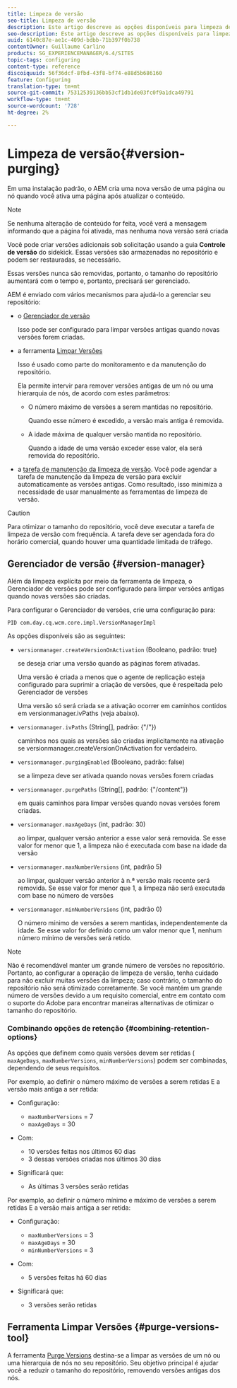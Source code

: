 ```yaml
---
title: Limpeza de versão
seo-title: Limpeza de versão
description: Este artigo descreve as opções disponíveis para limpeza de versão.
seo-description: Este artigo descreve as opções disponíveis para limpeza de versão.
uuid: 6140c87e-ae1c-409d-bdbb-71b397f0b738
contentOwner: Guillaume Carlino
products: SG_EXPERIENCEMANAGER/6.4/SITES
topic-tags: configuring
content-type: reference
discoiquuid: 56f36dcf-8fbd-43f8-bf74-e88d5b686160
feature: Configuring
translation-type: tm+mt
source-git-commit: 75312539136bb53cf1db1de03fc0f9a1dca49791
workflow-type: tm+mt
source-wordcount: '728'
ht-degree: 2%

---
```



# Limpeza de versão{#version-purging}

Em uma instalação padrão, o AEM cria uma nova versão de uma página ou nó quando você ativa uma página após atualizar o conteúdo.

>[!NOTE]
>
>Se nenhuma alteração de conteúdo for feita, você verá a mensagem informando que a página foi ativada, mas nenhuma nova versão será criada

Você pode criar versões adicionais sob solicitação usando a guia **Controle de versão** do sidekick. Essas versões são armazenadas no repositório e podem ser restauradas, se necessário.

Essas versões nunca são removidas, portanto, o tamanho do repositório aumentará com o tempo e, portanto, precisará ser gerenciado.

AEM é enviado com vários mecanismos para ajudá-lo a gerenciar seu repositório:

* o [Gerenciador de versão](#version-manager)

   Isso pode ser configurado para limpar versões antigas quando novas versões forem criadas.

* a ferramenta [Limpar Versões](/help/sites-deploying/monitoring-and-maintaining.md#version-purging)

   Isso é usado como parte do monitoramento e da manutenção do repositório.

   Ela permite intervir para remover versões antigas de um nó ou uma hierarquia de nós, de acordo com estes parâmetros:

   * O número máximo de versões a serem mantidas no repositório.

      Quando esse número é excedido, a versão mais antiga é removida.

   * A idade máxima de qualquer versão mantida no repositório.

      Quando a idade de uma versão exceder esse valor, ela será removida do repositório.

* a [tarefa de manutenção da limpeza de versão](/help/sites-administering/operations-dashboard.md#automated-maintenance-tasks). Você pode agendar a tarefa de manutenção da limpeza de versão para excluir automaticamente as versões antigas. Como resultado, isso minimiza a necessidade de usar manualmente as ferramentas de limpeza de versão.

>[!CAUTION]
>
>Para otimizar o tamanho do repositório, você deve executar a tarefa de limpeza de versão com frequência. A tarefa deve ser agendada fora do horário comercial, quando houver uma quantidade limitada de tráfego.

## Gerenciador de versão {#version-manager}

Além da limpeza explícita por meio da ferramenta de limpeza, o Gerenciador de versões pode ser configurado para limpar versões antigas quando novas versões são criadas.

Para configurar o Gerenciador de versões, crie uma configuração para:

`PID com.day.cq.wcm.core.impl.VersionManagerImpl`

As opções disponíveis são as seguintes:

* `versionmanager.createVersionOnActivation` (Booleano, padrão: true)

   se deseja criar uma versão quando as páginas forem ativadas.

   Uma versão é criada a menos que o agente de replicação esteja configurado para suprimir a criação de versões, que é respeitada pelo Gerenciador de versões

   Uma versão só será criada se a ativação ocorrer em caminhos contidos em versionmanager.ivPaths (veja abaixo).

* `versionmanager.ivPaths` (String[], padrão: {&quot;/&quot;})

   caminhos nos quais as versões são criadas implicitamente na ativação se versionmanager.createVersionOnActivation for verdadeiro.

* `versionmanager.purgingEnabled` (Booleano, padrão: false)

   se a limpeza deve ser ativada quando novas versões forem criadas

* `versionmanager.purgePaths` (String[], padrão: {&quot;/content&quot;})

   em quais caminhos para limpar versões quando novas versões forem criadas.

* `versionmanager.maxAgeDays` (int, padrão: 30)

   ao limpar, qualquer versão anterior a esse valor será removida. Se esse valor for menor que 1, a limpeza não é executada com base na idade da versão

* `versionmanager.maxNumberVersions` (int, padrão 5)

   ao limpar, qualquer versão anterior à n.ª versão mais recente será removida. Se esse valor for menor que 1, a limpeza não será executada com base no número de versões

* `versionmanager.minNumberVersions` (int, padrão 0)

   O número mínimo de versões a serem mantidas, independentemente da idade. Se esse valor for definido como um valor menor que 1, nenhum número mínimo de versões será retido.

>[!NOTE]
>
>Não é recomendável manter um grande número de versões no repositório. Portanto, ao configurar a operação de limpeza de versão, tenha cuidado para não excluir muitas versões da limpeza; caso contrário, o tamanho do repositório não será otimizado corretamente. Se você mantém um grande número de versões devido a um requisito comercial, entre em contato com o suporte do Adobe para encontrar maneiras alternativas de otimizar o tamanho do repositório.

### Combinando opções de retenção {#combining-retention-options}

As opções que definem como quais versões devem ser retidas ( `maxAgeDays`, `maxNumberVersions`, `minNumberVersions`) podem ser combinadas, dependendo de seus requisitos.

Por exemplo, ao definir o número máximo de versões a serem retidas E a versão mais antiga a ser retida:

* Configuração:

   * `maxNumberVersions` = 7
   * `maxAgeDays` = 30

* Com:

   * 10 versões feitas nos últimos 60 dias
   * 3 dessas versões criadas nos últimos 30 dias

* Significará que:

   * As últimas 3 versões serão retidas

Por exemplo, ao definir o número mínimo e máximo de versões a serem retidas E a versão mais antiga a ser retida:

* Configuração:

   * `maxNumberVersions` = 3
   * `maxAgeDays` = 30
   * `minNumberVersions` = 3

* Com:

   * 5 versões feitas há 60 dias

* Significará que:

   * 3 versões serão retidas

## Ferramenta Limpar Versões {#purge-versions-tool}

A ferramenta [Purge Versions](/help/sites-deploying/monitoring-and-maintaining.md#purgeversionstool) destina-se a limpar as versões de um nó ou uma hierarquia de nós no seu repositório. Seu objetivo principal é ajudar você a reduzir o tamanho do repositório, removendo versões antigas dos nós.
